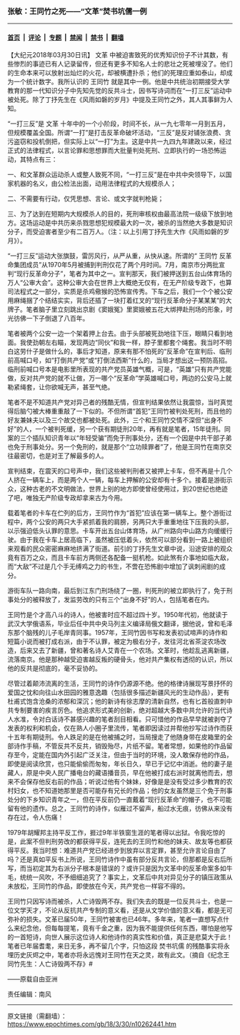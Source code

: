 ### 张敏：王同竹之死——“文革”焚书坑儒一例

---

#### [首页](../../../..?n10262441) &nbsp;|&nbsp; [评论](../../../../../epoch-comment?n10262441) &nbsp;|&nbsp; [专题](../../../../../epoch-special?n10262441) &nbsp;|&nbsp; [禁闻](../../../../../epoch-news?n10262441) &nbsp;|&nbsp; [禁书](../../../../../books?n10262441) &nbsp;|&nbsp; [翻墙](https://github.com/gfw-breaker/nogfw/blob/master/README.md?n10262441)


<div class="post_content" id="artbody" itemprop="articleBody">
 <!-- article content begin -->
 <p>
  【大纪元2018年03月30日讯】
  <ok href="https://www.epochtimes.com/gb/tag/%E6%96%87%E9%9D%A9.html">
   文革
  </ok>
  中被迫害致死的优秀知识份子不计其数，有些惨烈的事迹已有人记录留传，但还有更多不知名人士的悲壮之死被埋没了。他们的生命本来可以放射出灿烂的火花，却被横遭扑杀；他们的死理应重如泰山，却成为一个统计数字。我所认识的
  <ok href="https://www.epochtimes.com/gb/tag/%E7%8E%8B%E5%90%8C%E7%AB%B9.html">
   王同竹
  </ok>
  就是其中一例。他是中共统治初期接受大学教育的那一代知识分子中先知先觉的反共斗士，因书写诗词而在“一打三反”运动中被处死。除了丁抒先生在《风雨如磐的岁月》中提及王同竹之外，其人其事鲜为人知。
 </p>
 <p>
  “一打三反”是
  <ok href="https://www.epochtimes.com/gb/tag/%E6%96%87%E9%9D%A9.html">
   文革
  </ok>
  十年中的一个小阶段，时间不长，从一九七零年一月到五月，但规模覆盖全国。所谓“一打”是打击反革命破坏活动，“三反”是反对铺张浪费、贪污盗窃和投机倒把，但实际上以“一打”为主。这是中共一九四九年建政以来，经过正式的法律程式，以言论罪和思想罪而大批量判处死刑、立即执行的一场恐怖运动，其特点有三：
 </p>
 <p>
  一、和文革群众运动杀人或整人致死不同，“一打三反”是在中共中央领导下，以国家机器的名义，由公检法出面，动用法律程式的大规模杀人；
 </p>
 <p>
  二、不需要有行动，仅凭思想、言论、或文字就判枪毙；
 </p>
 <p>
  三、为了达到在短期内大规模杀人的目的，死刑审核权由最高法院一级级下放到地方。这场运动是中共历来杀戮思想犯规模最大的一次，被杀的当然绝大多数是知识分子，而受迫害者至少有二百万人。（注：以上引用丁抒先生大作《风雨如磐的岁月》）。
 </p>
 <p>
  “一打三反”运动大张旗鼓，雷厉风行，从严从重，从快从速。所谓的“
  <ok href="https://www.epochtimes.com/gb/tag/%E7%8E%8B%E5%90%8C%E7%AB%B9.html">
   王同竹
  </ok>
  反革命集团成员”从1970年5月被捕到判刑仅花了两个月时间。7月，南京市分两批宣判“现行反革命分子”，笔者为其中之一。宣判那天，我们被押送到五台山体育场的万人“公审大会”。这种公审大会在世界上大概绝无仅有，在无产阶级专政下，也算司法程式之一部分，实质是杀鸡儆猴的恐怖宣传秀。下车之后，我们一个个被公安用麻绳捆了个结结实实，背后还插了一块打着红叉的“现行反革命分子某某某”的大牌子。笔者脑子里立刻跳出京剧《窦娥冤》里窦娥被五花大绑押赴刑场的形象，时光彷佛一下子倒退了八百年。
 </p>
 <p>
  笔者被两个公安一边一个架着押上台去。由于头部被死劲地往下压，眼睛只看到地面。我使劲朝左右瞄，发现两边“同伙”和我一样，脖子里都套个绳套。我当时不明白这劳什子是做什么的，事后才知道，原来有那不怕死的“反革命”在宣判后、临刑前高喊口号，如“打倒共产党”或“打倒法西斯”什么的，当局才想出这一预防高招。临刑前喊口号本是电影里所表现的共产党员英雄气概，可是，“英雄”只有共产党能做，反对共产党的就不让做，万一哪个“反革命”学英雄喊口号，两边的公安马上就勒紧绳套，让你欲喊无声，甚至气绝。
 </p>
 <p>
  笔者不是不知道共产党对异己者的残酷无情，但宣判结果依然让我震惊，当时真觉得后脑勺被大棒重重敲了一下似的。不但所谓“首犯”王同竹被判处死刑，而且他的好友兼妹夫以及三个故交也都被处死。此外，三个和王同竹交情不深但“出身不好”的人，一个被判死缓，另一个获有期徒刑20年，再有就是笔者，15年徒刑。同案的三个插队知识青年以“年轻受骗”而免于刑事处分，还有一个因是中共干部子弟也免于刑事处分。另一个免刑的，就是那个“立功赎罪者”了，他是王同竹在南京交往最密切，也是对王了解最多的人。
 </p>
 <p>
  宣判结束，在震天的口号声中，我们这些被判刑者又被押上卡车，但不再是十几个人挤在一辆车上，而是两个人一辆，每车上押解的公安却有十多个。接着是游街示众，这种古老的不文明做法，世界上别的地方即使曾经使用过，到20世纪也绝迹了吧，唯独无产阶级专政却拿来古为今用。
 </p>
 <p>
  载着笔者的卡车在伫列的后方，王同竹作为“首犯”应该在第一辆车上。整个游街过程中，两个公安的两只大手紧抓着我的肩膀，另两只大手重重地往下压我的头部，以示强迫低头认罪的意思。卡车开出五台山体育场，从广州路向中山路方向缓缓行驶。由于我在卡车上居高临下，虽然被压低着头，依然可以部分看到一路上被组织来观看的民众密密麻麻地挤满了街道。前引的丁抒先生文章中说，沿途安排的观众竟有百万之众，而且卡车前方两侧还各配备一挺机枪。如此煞有介事地如临大敌，而“大敌”不过是几个手无缚鸡之力的书生，不啻在恐怖剧中增加了讽刺闹剧的成分。
 </p>
 <p>
  游街车队一路向南，最后到江东门刑场绕了一圈，判死刑的被立即执行了，免于刑事处分的被释放了，发监劳改的只有三个“出身不好”的人，包括笔者在内。
 </p>
 <p>
  王同竹是个才高八斗的诗人，他被害时应不超过四十岁。1950年代初，他就读于武汉大学俄语系，毕业后任中共中央马列主义编译局俄文翻译，据他说，曾和毛泽东那个脑残的儿子毛岸青同事。1957年，王同竹因书写和发表初试啼声的诗作和短篇小说而被打成右派，由于不认罪，被定为极右分子，发往河北省茶淀农场改造，后来又去了新疆，曾和著名诗人艾青在一个农场。文革时，他趁乱逃离新疆，流落南京。他是那种越受迫害越反叛的硬骨头，他对共产集权有透彻的认识，所以他的反共是彻底的，毫不妥协的。
 </p>
 <p>
  尽管过着颠沛流离的生活，王同竹的诗作仍源源不绝。他的格律诗展现写景抒怀的爱国之忱和向往山水田园的雅意逸趣（包括很多描述新疆风光的生动作品），更有杜甫式饱含沧桑的浓郁和深沉；他的新诗有徐志摩的清新自然，也有匕首般直刺中共专制要害的疾言厉色。他追求形式美的创新，绝对超越大多数中共允许的当代诗人水准，令对白话诗不甚感兴趣的笔者刮目相看。只可惜他的作品早早就被剥夺了发表的权利和机会，仅在熟人小圈子里流传，笔者即因读过并帮他抄写过诗作而获十五年有期徒刑。令人跌足的是在他被捕之时，当局搜走了他随身带在皮箱里的全部诗作手稿，不管反共不反共，销毁殆尽，片纸不留。笔者常想，如果他的作品留存至今，定能在国内外引起广泛关注，但由于当时的环境，没人敢保存他的作品，即使是阅读欣赏，也只能偷偷而匆匆，年长日久，早已于记忆中消逝。他的妻子是藏人，原是中央人民广播电台的藏语播音员，早在他被打成右派时就离他而去，想来不会保存他反右前的作品；听说过他有个妹妹，好像是是没有受过多少教育的农村妇女，也不知道她那里是否可能存有兄长的作品；他的女友虽然是三个免于刑事处分的下乡知识青年之一，但在平反前仍一直戴着“现行反革命”的帽子，也不可能留有他的遗作。总之，王同竹的诗作，似雁过不留声，船过水无痕，彷佛从来没有存在过，令人伤痛！
 </p>
 <p>
  1979年胡耀邦主持平反工作，捱过9年半铁窗生涯的笔者得以出狱。令我吃惊的是，此案不但判刑劳改的都获得平反，连死去的王同竹和他的妹夫、故友等也都获得平反。我当时想：难道共产党已经进步到放弃以言定罪，甚至允许言论自由了吗？还是真如平反书上所说，王同竹诗作中虽有部分反共言论，但那都是反右后所写，而当初定其为右派分子根本是错误的？或许只是因为文革中的反革命案多如牛毛，统统一风吹，不予细细追究了？事实上，文革后中共对异见分子的镇压政策从未放松，王同竹的作品，即使放在今天，共产党也一样容不得的。
 </p>
 <p>
  王同竹只因写诗而被杀，人亡诗毁两不存。我们失去的既是一位反共斗士，也是一位文学天才，不论从反抗共产专制的意义看，还是从文学价值的意义看，都是无可弥补的损失。文革已届50年，王同竹被害也已46年。多年来，笔者一直想写点什么来纪念他，但每每提笔，竟有千金之重，因为我不能提供任何东西，哪怕是他写的一首短诗，向世人展示这位诗人和他诗作的真实性和价值，真正是悲莫大于此！笔者已年届耆耄，来日无多，再不留几个字，只怕这段
  <ok href="https://www.epochtimes.com/gb/tag/%E7%84%9A%E4%B9%A6%E5%9D%91%E5%84%92.html">
   焚书坑儒
  </ok>
  的残酷事实将永埋历史灰烬之中，笔者亦将永远愧对王同竹在天之灵，故有此文。（摘自《纪念王同竹先生：人亡诗毁两不存》#
 </p>
 <p>
  ——原载自由亚洲
 </p>
 <p>
  责任编辑：南风
 </p>
 <p>
 </p>
 <!-- article content end -->
 <div id="below_article_ad">
 </div>
</div>


---

原文链接（需翻墙）：https://www.epochtimes.com/gb/18/3/30/n10262441.htm